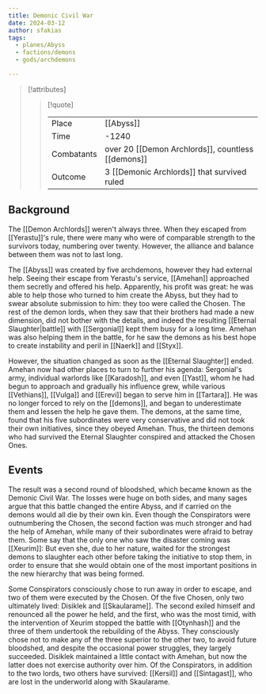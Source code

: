 ```yaml
---
title: Demonic Civil War
date: 2024-03-12
author: sfakias
tags:
  - planes/Abyss
  - factions/demons
  - gods/archdemons

---
```

> [!attributes]
> 
> > [!quote]
> >
> > | | |
> > | --- | --- |
> > | Place | [[Abyss]]|
> > | Time | -1240 |
> > | Combatants | over 20 [[Demon Archlords]], countless [[demons]] |
> > | Outcome | 3 [[Demonic Archlords]] that survived ruled |

## Background

The [[Demon Archlords]] weren't always three. When they escaped from [[Yerastu]]'s rule, there were many who were of comparable strength to the survivors today, numbering over twenty. However, the alliance and balance between them was not to last long.

The [[Abyss]] was created by five archdemons, however they had external help. Seeing their escape from Yerastu's service, [[Amehan]] approached them secretly and offered his help. Apparently, his profit was great: he was able to help those who turned to him create the Abyss, but they had to swear absolute submission to him: they too were called the Chosen. The rest of the demon lords, when they saw that their brothers had made a new dimension, did not bother with the details, and indeed the resulting [[Eternal Slaughter|battle]] with [[Sergonial]] kept them busy for a long time. Amehan was also helping them in the battle, for he saw the demons as his best hope to create instability and peril in [[Naerk]] and [[Styx]].

However, the situation changed as soon as the [[Eternal Slaughter]] ended. Amehan now had other places to turn to further his agenda: Sergonial's army, individual warlords like [[Karadosh]], and even [[Yast]], whom he had begun to approach and gradually his influence grew, while various [[Vethians]], [[Vulga]] and [[Erevi]] began to serve him in [[Tartara]]. He was no longer forced to rely on the [[demons]], and began to underestimate them and lessen the help he gave them. The demons, at the same time, found that his five subordinates were very conservative and did not took their own initiatives, since they obeyed Amehan. Thus, the thirteen demons who had survived the Eternal Slaughter conspired and attacked the Chosen Ones.

## Events

The result was a second round of bloodshed, which became known as the Demonic Civil War. The losses were huge on both sides, and many sages argue that this battle changed the entire Abyss, and if carried on the demons would all die by their own kin. Even though the Conspirators were outnumbering the Chosen, the second faction was much stronger and had the help of Amehan, while many of their subordinates were afraid to betray them. Some say that the only one who saw the disaster coming was [[Xeurim]]: But even she, due to her nature, waited for the strongest demons to slaughter each other before taking the initiative to stop them, in order to ensure that she would obtain one of the most important positions in the new hierarchy that was being formed.

Some Conspirators consciously chose to run away in order to escape, and two of them were executed by the Chosen. Of the five Chosen, only two ultimately lived: Disiklek and [[Skaularame]]. The second exiled himself and renounced all the power he held, and the first, who was the most timid, with the intervention of Xeurim stopped the battle with [[Otynhash]] and the three of them undertook the rebuilding of the Abyss. They consciously chose not to make any of the three superior to the other two, to avoid future bloodshed, and despite the occasional power struggles, they largely succeeded. Disiklek maintained a little contact with Amehan, but now the latter does not exercise authority over him. Of the Conspirators, in addition to the two lords, two others have survived: [[Kersil]] and [[Sintagast]], who are lost in the underworld along with Skaularame.